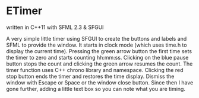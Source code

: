 # ETimer

written in C++11 with SFML 2.3 & SFGUI

A very simple little timer using SFGUI to create the buttons and labels and SFML to provide the window. It starts in clock mode (which uses time.h to display the current time). Pressing the green arrow button the first time sets the timer to zero and starts counting hh:mm:ss. Clicking on the blue pause button stops the count and clicking the green arrow resumes the count. The timer function uses C++ chrono library and namespace. Clicking the red stop button ends the timer and restores the time display. Dismiss the window with Escape or Space or the window close button.
Since then I have gone further, adding a little text box so you can note what you are timing.

